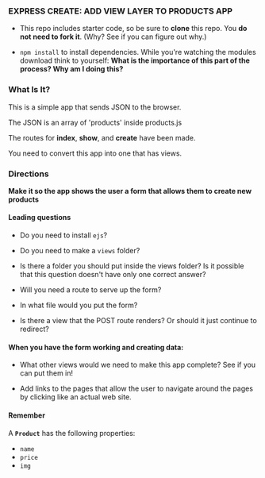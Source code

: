 ### EXPRESS CREATE: ADD VIEW LAYER TO PRODUCTS APP

* This repo includes starter code, so be sure to **clone** this repo.  You **do not need to fork it**.  (Why?  See if you can figure out why.)

* `npm install` to install dependencies. While you're watching the modules download think to yourself: **What is the importance of this part of the process? Why am I doing this?**



### What Is It?

This is a simple app that sends JSON to the browser.

The JSON is an array of 'products' inside products.js

The routes for **index**, **show**, and **create** have been made.

You need to convert this app into one that has views.


### Directions 

**Make it so the app shows the user a form that allows them to create new products**

#### Leading questions

* Do you need to install `ejs`?

* Do you need to make a `views` folder?

* Is there a folder you should put inside the views folder?  Is it possible that this question doesn't have only one correct answer?

* Will you need a route to serve up the form?

* In what file would you put the form?

* Is there a view that the POST route renders? Or should it just continue to redirect?

#### When you have the form working and creating data:

* What other views would we need to make this app complete? See if you can put them in!

* Add links to the pages that allow the user to navigate around the pages by clicking like an actual web site.


#### Remember

A **`Product`** has the following properties:

* `name`
* `price`
* `img`




